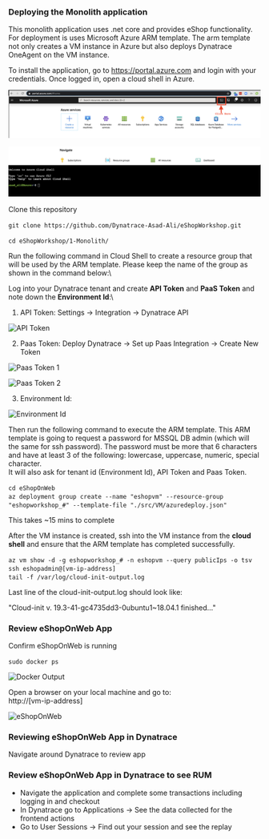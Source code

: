 ### Deploying the Monolith application
This monolith application uses .net core and provides eShop functionality.\
For deployment is uses Microsoft Azure ARM template. The arm template not only creates a VM instance in Azure but also deploys Dynatrace OneAgent on the VM instance.

To install the application, go to https://portal.azure.com and login with your credentials. Once logged in, open a cloud shell in Azure.

![Image of Azure Cloud Shell-1](../images/AzureCloudShell1.png)

![Image of Azure Cloud Shell-2](../images/AzureCloudShell2.png)

Clone this repository

```git clone https://github.com/Dynatrace-Asad-Ali/eShopWorkshop.git```

```cd eShopWorkshop/1-Monolith/```


Run the following command in Cloud Shell to create a resource group that will be used by the ARM template. Please keep the name of the group as shown in the command below:\

Log into your Dynatrace tenant and create **API Token** and **PaaS Token** and note down the **Environment Id**:\
1. API Token: Settings -> Integration -> Dynatrace API

![API Token](../images/ApiToken.png)

2. Paas Token: Deploy Dynatrace -> Set up Paas Integration -> Create New Token

![Paas Token 1](../images/PaasToken1.png)

![Paas Token 2](../images/PaasToken2.png)

3. Environment Id:

![Environment Id](../images/EnvironmentID.png)


Then run the following command to execute the ARM template. This ARM template is going to request a password for MSSQL DB admin (which will the same for ssh password). The password must be more that 6 characters and have at least 3 of the following: lowercase, uppercase, numeric, special character.\
It will also ask for tenant id (Environment Id), API Token and Paas Token. 

```cd eShopOnWeb```\
```az deployment group create --name "eshopvm" --resource-group "eshopworkshop_#" --template-file "./src/VM/azuredeploy.json"```

This takes ~15 mins to complete

After the VM instance is created, ssh into the VM instance from the **cloud shell** and ensure that the ARM template has completed successfully.

```az vm show -d -g eshopworkshop_# -n eshopvm --query publicIps -o tsv ```\
```ssh eshopadmin@[vm-ip-address]```\
```tail -f /var/log/cloud-init-output.log ```

Last line of the cloud-init-output.log should look like:


"Cloud-init v. 19.3-41-gc4735dd3-0ubuntu1~18.04.1 finished..."


### Review eShopOnWeb App
Confirm eShopOnWeb is running

```sudo docker ps ```

![Docker Output](../images/Docker.png)

Open a browser on your local machine and go to:\
http://[vm-ip-address]

![eShopOnWeb](../images/EShopOnWeb.png) 


### Reviewing eShopOnWeb App in Dynatrace
Navigate around Dynatrace to review app


### Review eShopOnWeb App in Dynatrace to see RUM
- Navigate the application and complete some transactions including logging in and checkout
- In Dynatrace go to Applications -> See the data collected for the frontend actions 
- Go to User Sessions -> Find out your session and see the replay
